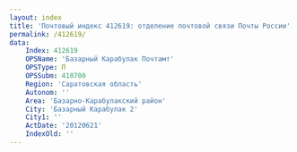 ```yaml
---
layout: index
title: 'Почтовый индекс 412619: отделение почтовой связи Почты России'
permalink: /412619/
data:
    Index: 412619
    OPSName: 'Базарный Карабулак Почтамт'
    OPSType: П
    OPSSubm: 410700
    Region: 'Саратовская область'
    Autonom: ''
    Area: 'Базарно-Карабулакский район'
    City: 'Базарный Карабулак 2'
    City1: ''
    ActDate: '20120621'
    IndexOld: ''
---
```

